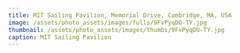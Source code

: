 ```yaml
---
title: MIT Sailing Pavilion, Memorial Drive, Cambridge, MA, USA
image: /assets/photo_assets/images/fulls/9FvPyqDO-TY.jpg
thumbnail: /assets/photo_assets/images/thumbs/9FvPyqDO-TY.jpg
caption: MIT Sailing Pavilion
---
```

